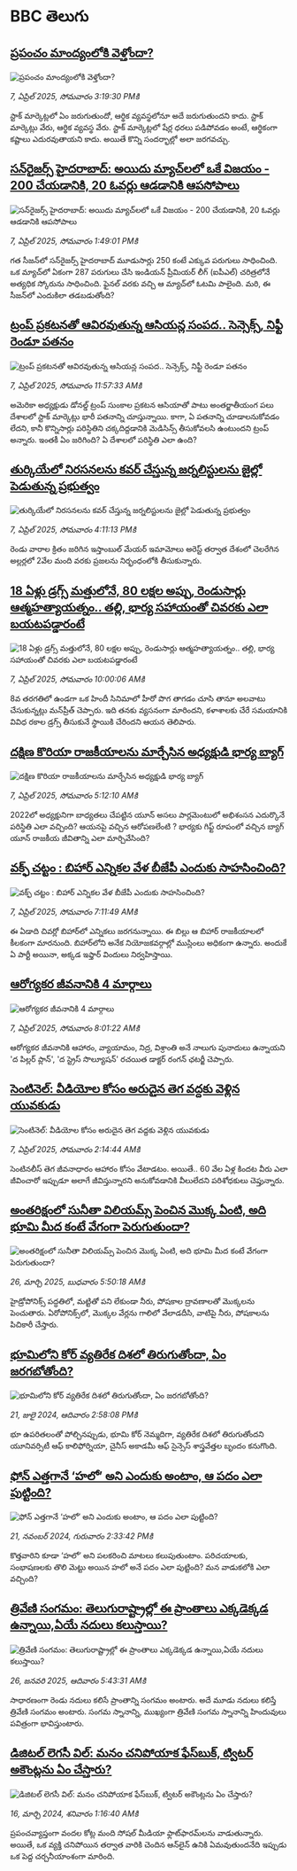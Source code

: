 # BBC తెలుగు## [ప్రపంచం మాంద్యంలోకి వెళ్తోందా?](https://www.bbc.com/telugu/articles/c70zek49nk6o?at_campaign=githubrss)![ప్రపంచం మాంద్యంలోకి వెళ్తోందా?](https://ichef.bbci.co.uk/ace/standard/240/cpsprodpb/039d/live/5c6e59b0-13cb-11f0-b234-07dc7691c360.jpg)_7, ఏప్రిల్ 2025, సోమవారం 3:19:30 PMకి_స్టాక్ మార్కెట్లలో ఏం జరుగుతుందో, ఆర్థిక వ్యవస్థలోనూ అదే జరుగుతుందని కాదు.  స్టాక్ మార్కెట్లు వేరు, ఆర్థిక వ్యవస్థ వేరు. స్టాక్ మార్కెట్లలో షేర్ల ధరలు పడిపోవడం అంటే, ఆర్థికంగా కష్టాలు ఎదురవుతాయని కాదు. అయితే కొన్ని సందర్భాల్లో అలా జరగవచ్చు.## [సన్‌రైజర్స్‌ హైదరాబాద్: అయిదు మ్యాచ్‌లలో ఒకే విజయం - 200 చేయడానికి, 20 ఓవర్లు ఆడడానికి ఆపసోపాలు](https://www.bbc.com/telugu/articles/c0kxgjnx8g6o?at_campaign=githubrss)![సన్‌రైజర్స్‌ హైదరాబాద్: అయిదు మ్యాచ్‌లలో ఒకే విజయం - 200 చేయడానికి, 20 ఓవర్లు ఆడడానికి ఆపసోపాలు](https://ichef.bbci.co.uk/ace/standard/240/cpsprodpb/d780/live/fa7a9030-13b5-11f0-92ad-eb42d450dc76.jpg)_7, ఏప్రిల్ 2025, సోమవారం 1:49:01 PMకి_గత సీజన్‌లో సన్‌రైజర్స్ హైదరాబాద్ మూడుసార్లు 250 కంటే ఎక్కువ పరుగులు సాధించింది. ఒక మ్యాచ్‌లో ఏకంగా 287 పరుగులు చేసి ఇండియన్ ప్రీమియర్ లీగ్ (ఐపీఎల్) చరిత్రలోనే అత్యధిక స్కోరును సాధించింది. ఫైనల్ వరకు వచ్చి ఆ మ్యాచ్‌లో ఓటమి పాలైంది. మరి, ఈ సీజన్‌లో ఎందుకిలా తడబడుతోంది?## [ట్రంప్ ప్రకటనతో ఆవిరవుతున్న ఆసియన్ల సంపద.. సెన్సెక్స్, నిఫ్టీ రెండూ పతనం](https://www.bbc.com/telugu/articles/clyw4rzk88xo?at_campaign=githubrss)![ట్రంప్ ప్రకటనతో ఆవిరవుతున్న ఆసియన్ల సంపద.. సెన్సెక్స్, నిఫ్టీ రెండూ పతనం](https://ichef.bbci.co.uk/ace/standard/240/cpsprodpb/7051/live/428863b0-13ad-11f0-92ad-eb42d450dc76.jpg)_7, ఏప్రిల్ 2025, సోమవారం 11:57:33 AMకి_అమెరికా అధ్యక్షుడు డోనల్డ్ ట్రంప్ సుంకాల ప్రకటన ఆసియాతో పాటు అంతర్జాతీయంగ పలు దేశాలలో స్టాక్ మార్కెట్లు భారీ పతనాన్ని చూస్తున్నాయి. కాగా, ఏ పతనాన్ని చూడాలనుకోవడం లేదని, కానీ కొన్నిసార్లు పరిస్థితిని చక్కదిద్దడానికి మెడిసిన్స్ తీసుకోవలసి ఉంటుందని ట్రంప్ అన్నారు. ఇంతకీ ఏం జరిగింది? ఏ దేశాలలో పరిస్థితి ఎలా ఉంది?## [తుర్కియేలో నిరసనలను కవర్ చేస్తున్న జర్నలిస్టులను జైల్లో పెడుతున్న ప్రభుత్వం](https://www.bbc.com/telugu/articles/cqx409pq0pvo?at_campaign=githubrss)![తుర్కియేలో నిరసనలను కవర్ చేస్తున్న జర్నలిస్టులను జైల్లో పెడుతున్న ప్రభుత్వం](https://ichef.bbci.co.uk/ace/standard/240/cpsprodpb/5643/live/12ace3c0-13c9-11f0-ac9f-c37d6fd89579.png)_7, ఏప్రిల్ 2025, సోమవారం 4:11:13 PMకి_రెండు వారాల క్రితం జరిగిన ఇస్తాంబుల్ మేయర్ ఇమామోలు అరెస్ట్ తర్వాత దేశంలో చెలరేగిన అల్లర్లలో 2వేల మంది వరకు ప్రజలను నిర్భంధంలోకి తీసుకున్నారు.## [18 ఏళ్లు డ్రగ్స్‌ మత్తులోనే, 80 లక్షల అప్పు, రెండుసార్లు ఆత్మహత్యాయత్నం.. తల్లి, భార్య సహాయంతో చివరకు ఎలా బయటపడ్డారంటే](https://www.bbc.com/telugu/articles/cy48mx7nvwmo?at_campaign=githubrss)![18 ఏళ్లు డ్రగ్స్‌ మత్తులోనే, 80 లక్షల అప్పు, రెండుసార్లు ఆత్మహత్యాయత్నం.. తల్లి, భార్య సహాయంతో చివరకు ఎలా బయటపడ్డారంటే](https://ichef.bbci.co.uk/ace/standard/240/cpsprodpb/b187/live/60f98e60-12df-11f0-ba12-8d27eb561761.jpg)_7, ఏప్రిల్ 2025, సోమవారం 10:00:06 AMకి_8వ తరగతిలో ఉండగా ఒక హిందీ సినిమాలో హీరో పొగ తాగడం చూసి తానూ అలవాటు చేసుకున్నట్లు మన్‌ప్రీత్ చెప్పారు. ఇది తనకు వ్యసనంగా మారిందని, కళాశాలకు చేరే సమయానికి వివిధ రకాల డ్రగ్స్ తీసుకునే స్థాయికి చేరిందని ఆయన తెలిపారు.## [దక్షిణ కొరియా రాజకీయాలను మార్చేసిన అధ్యక్షుడి భార్య బ్యాగ్](https://www.bbc.com/telugu/articles/cm25lqvz2jjo?at_campaign=githubrss)![దక్షిణ కొరియా రాజకీయాలను మార్చేసిన అధ్యక్షుడి భార్య బ్యాగ్](https://ichef.bbci.co.uk/ace/standard/240/cpsprodpb/583a/live/1c41eba0-11f4-11f0-ba12-8d27eb561761.jpg)_7, ఏప్రిల్ 2025, సోమవారం 5:12:10 AMకి_2022లో అధ్యక్షునిగా బాధ్యతలు చేపట్టిన యూన్ అసలు పార్లమెంటులో అభిశంసన ఎదుర్కొనే పరిస్థితి ఎలా వచ్చింది? ఆయనపై వచ్చిన ఆరోపణలేంటి ? భార్యకు గిఫ్ట్ రూపంలో వచ్చిన బ్యాగ్ యూన్ రాజకీయ జీవితాన్ని ఎలా మార్చివేసింది?## [వక్ఫ్ చట్టం : బిహార్ ఎన్నికల వేళ బీజేపీ ఎందుకు సాహసించింది?](https://www.bbc.com/telugu/articles/cly8k100z0mo?at_campaign=githubrss)![వక్ఫ్ చట్టం : బిహార్ ఎన్నికల వేళ బీజేపీ ఎందుకు సాహసించింది?](https://ichef.bbci.co.uk/ace/standard/240/cpsprodpb/b7c4/live/5ff020c0-12f7-11f0-8bc5-d317b6dd5c85.jpg)_7, ఏప్రిల్ 2025, సోమవారం 7:11:49 AMకి_ఈ ఏడాది చివర్లో బిహార్‌లో ఎన్నికలు జరగనున్నాయి. ఈ బిల్లు ఆ బిహార్ రాజకీయాలలో కీలకంగా మారనుంది. బిహార్‌లోని అనేక నియోజకవర్గాల్లో ముస్లింలు అధికంగా ఉన్నారు. అందుకే ఏ పార్టీ అయినా, అక్కడ ఇఫ్తార్ విందులు నిర్వహిస్తాయి.## [ఆరోగ్యకర జీవనానికి 4 మార్గాలు](https://www.bbc.com/telugu/articles/cr5d35j2er3o?at_campaign=githubrss)![ఆరోగ్యకర జీవనానికి 4 మార్గాలు](https://ichef.bbci.co.uk/ace/standard/240/cpsprodpb/4c8d/live/f71f0390-137d-11f0-b234-07dc7691c360.jpg)_7, ఏప్రిల్ 2025, సోమవారం 8:01:22 AMకి_ఆరోగ్యకర జీవనానికి ఆహారం, వ్యాయామం, నిద్ర, విశ్రాంతి అనే నాలుగు పునాదులు ఉన్నాయని 'ద పిల్లర్ ప్లాన్', 'ద స్ట్రెస్ సొల్యూషన్' రచయిత డాక్టర్ రంగన్ ఛటర్జీ చెప్పారు.## [సెంటినెల్: వీడియోల కోసం అరుదైన తెగ వద్దకు వెళ్లిన యువకుడు](https://www.bbc.com/telugu/articles/c8epd1n88kro?at_campaign=githubrss)![సెంటినెల్: వీడియోల కోసం అరుదైన తెగ వద్దకు వెళ్లిన యువకుడు](https://ichef.bbci.co.uk/ace/standard/240/cpsprodpb/8f59/live/ad3e0580-12bc-11f0-b234-07dc7691c360.jpg)_7, ఏప్రిల్ 2025, సోమవారం 2:14:44 AMకి_సెంటినలీస్ తెగ జీవనాధారం ఆహారం కోసం వేటాడటం. అయితే.. 60 వేల ఏళ్ల కిందట వీరు ఎలా జీవించారో ఇప్పుడూ అలాగే జీవిస్తున్నారని అనుకోవడానికి వీలులేదని  పరిశోధకులు చెప్తున్నారు.## [అంతరిక్షంలో సునీతా విలియమ్స్ పెంచిన మొక్క ఏంటి, అది భూమి మీద కంటే వేగంగా పెరుగుతుందా?](https://www.bbc.com/telugu/articles/c1mn43gmj39o?at_campaign=githubrss)![అంతరిక్షంలో సునీతా విలియమ్స్ పెంచిన మొక్క ఏంటి, అది భూమి మీద కంటే వేగంగా పెరుగుతుందా?](https://ichef.bbci.co.uk/ace/standard/240/cpsprodpb/931a/live/71e4f570-0966-11f0-94d4-6f954f5dcfa3.jpg)_26, మార్చి 2025, బుధవారం 5:50:18 AMకి_హైడ్రోపోనిక్స్‌ పద్ధతిలో, మట్టితో పని లేకుండా నీరు, పోషకాల ద్రావణాలతో మొక్కలను పెంచుతారు. ఏరోపోనిక్స్‌లో, మొక్కల వేర్లను గాలిలో వేలాడదీసి, వాటిపై నీరు, పోషకాలను పిచికారీ చేస్తారు.## [భూమిలోని కోర్ వ్యతిరేక దిశలో తిరుగుతోందా, ఏం జరగబోతోంది?](https://www.bbc.com/telugu/articles/crgr7rnd7g4o?at_campaign=githubrss)![భూమిలోని కోర్ వ్యతిరేక దిశలో తిరుగుతోందా, ఏం జరగబోతోంది?](https://ichef.bbci.co.uk/ace/standard/240/cpsprodpb/cc28/live/4457bc00-3ec3-11ef-b2f4-77406157b906.jpg)_21, జులై 2024, ఆదివారం 2:58:08 PMకి_భూ ఉపరితలంతో పోల్చినప్పుడు, భూమి కోర్ నెమ్మదిగా, వ్యతిరేక దిశలో తిరుగుతోందని యూనివర్సిటీ ఆఫ్ కాలిఫోర్నియా, చైనీస్ అకాడమీ ఆఫ్ సైన్సెస్‌ శాస్త్రవేత్తల బృందం కనుగొంది.## [ఫోన్ ఎత్తగానే ‘హలో’ అని ఎందుకు అంటాం, ఆ పదం ఎలా పుట్టింది?](https://www.bbc.com/telugu/articles/cgj7x7gdjq4o?at_campaign=githubrss)![ఫోన్ ఎత్తగానే ‘హలో’ అని ఎందుకు అంటాం, ఆ పదం ఎలా పుట్టింది?](https://ichef.bbci.co.uk/ace/standard/240/cpsprodpb/0618/live/7a20ebb0-a807-11ef-b21e-5359bd56d02f.jpg)_21, నవంబర్ 2024, గురువారం 2:33:42 PMకి_కొత్తవారిని కూడా ‘హలో’ అని పలకరించి మాటలు కలుపుతుంటాం.  పరిచయాలకు, సంభాషణలకు తొలి మెట్టు అయిన హలో అనే పదం ఎలా పుట్టింది? మన వాడుకలోకి ఎలా వచ్చింది?## [త్రివేణి సంగమం: తెలుగురాష్ట్రాల్లో ఈ ప్రాంతాలు ఎక్కడెక్కడ ఉన్నాయి,ఏయే నదులు కలుస్తాయి? ](https://www.bbc.com/telugu/articles/cz7elrr17jeo?at_campaign=githubrss)![త్రివేణి సంగమం: తెలుగురాష్ట్రాల్లో ఈ ప్రాంతాలు ఎక్కడెక్కడ ఉన్నాయి,ఏయే నదులు కలుస్తాయి? ](https://ichef.bbci.co.uk/ace/standard/240/cpsprodpb/9dad/live/7f50e780-da42-11ef-a37f-eba91255dc3d.jpg)_26, జనవరి 2025, ఆదివారం 5:43:31 AMకి_సాధారణంగా రెండు నదులు కలిసే ప్రాంతాన్ని సంగమం అంటారు. అదే మూడు నదులు కలిస్తే త్రివేణి సంగమం అంటారు. సంగమ స్నానాన్ని, ముఖ్యంగా త్రివేణి సంగమ స్నానాన్ని హిందువులు పవిత్రంగా భావిస్తుంటారు.## [డిజిటల్ లెగసీ విల్: మనం చనిపోయాక ఫేస్‌బుక్, ట్విటర్‌ అకౌంట్లను ఏం చేస్తారు?](https://www.bbc.com/telugu/articles/cx0zl1qeyq2o?at_campaign=githubrss)![డిజిటల్ లెగసీ విల్: మనం చనిపోయాక ఫేస్‌బుక్, ట్విటర్‌ అకౌంట్లను ఏం చేస్తారు?](https://ichef.bbci.co.uk/ace/standard/240/cpsprodpb/bea2/live/2323ffd0-e2d4-11ee-9410-0f893255c2a0.jpg)_16, మార్చి 2024, శనివారం 1:16:40 AMకి_ప్రపంచవ్యాప్తంగా వందల కోట్ల మంది సోషల్ మీడియా ఫ్లాట్‌ఫారమ్‌లను వాడుతున్నారు. అయితే, ఒక వ్యక్తి చనిపోయిన తర్వాత వారికి చెందిన ఆన్‌లైన్ ఉనికి ఏమవుతుందనేది ఇప్పుడు ఒక పెద్ద చర్చనీయాంశంగా మారింది.